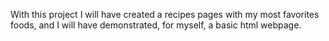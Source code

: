 With this project I will have created a recipes pages with my most favorites foods, and I will have demonstrated, for myself, a basic html webpage.